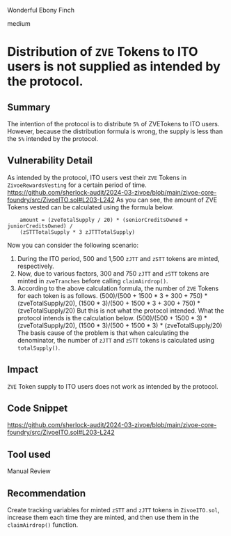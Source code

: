 Wonderful Ebony Finch

medium

# Distribution of `ZVE` Tokens to ITO users is not supplied as intended by the protocol.

## Summary
The intention of the protocol is to distribute `5%` of ZVETokens to ITO users. However, because the distribution formula is wrong, the supply is less than the `5%` intended by the protocol.
## Vulnerability Detail
As intended by the protocol, ITO users vest their `ZVE` Tokens in `ZivoeRewardsVesting` for a certain period of time.
https://github.com/sherlock-audit/2024-03-zivoe/blob/main/zivoe-core-foundry/src/ZivoeITO.sol#L203-L242
As you can see, the amount of ZVE Tokens vested can be calculated using the formula below.
```solidity
    amount = (zveTotalSupply / 20) * (seniorCreditsOwned + juniorCreditsOwned) / 
    (zSTTTotalSupply * 3 zJTTTotalSupply)
```
Now you can consider the following scenario:
1) During the ITO period, 500 and 1,500 `zJTT` and `zSTT` tokens are minted, respectively.
2) Now, due to various factors, 300 and 750 `zJTT` and `zSTT` tokens are minted in `zveTranches` before calling `claimAirdrop()`.
3) According to the above calculation formula, the number of `ZVE` Tokens for each token is as follows.
(500)/(500 + 1500 * 3 + 300 + 750) * (zveTotalSupply/20), (1500 * 3)/(500 + 1500 * 3 + 300 + 750) * (zveTotalSupply/20)
But this is not what the protocol intended. What the protocol intends is the calculation below.
(500)/(500 + 1500 * 3) * (zveTotalSupply/20), (1500 * 3)/(500 + 1500 * 3) * (zveTotalSupply/20)
The basis cause of the problem is that when calculating the denominator, the number of `zJTT` and `zSTT` tokens is calculated using `totalSupply()`.
## Impact
`ZVE` Token supply to ITO users does not work as intended by the protocol.
## Code Snippet
https://github.com/sherlock-audit/2024-03-zivoe/blob/main/zivoe-core-foundry/src/ZivoeITO.sol#L203-L242
## Tool used

Manual Review

## Recommendation
Create tracking variables for minted `zSTT` and `zJTT` tokens in `ZivoeITO.sol`, increase them each time they are minted, and then use them in the `claimAirdrop()` function.